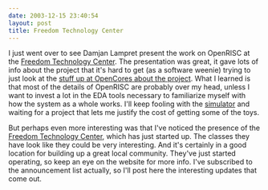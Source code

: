 ```yaml
---
date: 2003-12-15 23:40:54
layout: post
title: Freedom Technology Center
---
```


I just went over to see Damjan Lampret present the work on OpenRISC at the [Freedom Technology Center](http://freedomtechnologycenter.org/). The presentation was great, it gave lots of info about the project that it's hard to get (as a software weenie) trying to just look at the [stuff up at OpenCores about the project](http://www.opencores.org/projects/or1k/Home). What I learned is that most of the details of OpenRISC are probably over my head, unless I want to invest a lot in the EDA tools necessary to familiarize myself with how the system as a whole works.  I'll keep fooling with the [simulator](http://www.opencores.org/projects/or1k/Architectural%20Simulator) and waiting for a project that lets me justify the cost of getting some of the toys. 

But perhaps even more interesting was that I've noticed the presence of the [Freedom Technology Center](http://freedomtechnologycenter.org/), which has just started up. The classes they have look like they could be very interesting. And it's certainly in a good location for building up a great local community. They've just started operating, so keep an eye on the website for more info. I've subscribed to the announcement list actually, so I'll post here the interesting updates that come out.
